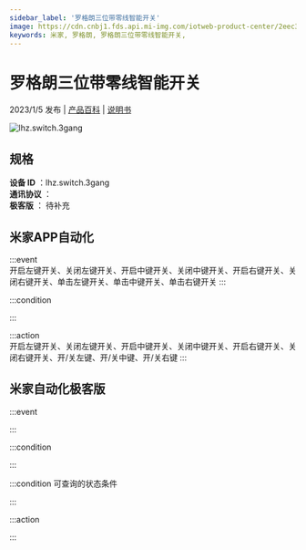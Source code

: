 ```yaml
---
sidebar_label: '罗格朗三位带零线智能开关'
image: https://cdn.cnbj1.fds.api.mi-img.com/iotweb-product-center/2eec320a841074f33792ce6b52d314ad_1662110376767.png?GalaxyAccessKeyId=AKVGLQWBOVIRQ3XLEW&Expires=9223372036854775807&Signature=KNrFuuX3eRRpPVbTBasdt+q+uI0=
keywords: 米家, 罗格朗, 罗格朗三位带零线智能开关, 
---
```

# 罗格朗三位带零线智能开关

2023/1/5 发布 | [产品百科](https://home.mi.com/webapp/content/baike/product/index.html?model=lhz.switch.3gang/) | [说明书](https://home.mi.com/views/introduction.html?model=lhz.switch.3gang&region=cn)

![lhz.switch.3gang](https://cdn.cnbj1.fds.api.mi-img.com/iotweb-product-center/2eec320a841074f33792ce6b52d314ad_1662110376767.png?GalaxyAccessKeyId=AKVGLQWBOVIRQ3XLEW&Expires=9223372036854775807&Signature=KNrFuuX3eRRpPVbTBasdt+q+uI0=)

## 规格  
> 
**设备 ID** ：lhz.switch.3gang  
**通讯协议** ：  
**极客版**  ： 待补充 


## 米家APP自动化  

:::event  
开启左键开关、关闭左键开关、开启中键开关、关闭中键开关、开启右键开关、关闭右键开关、单击左键开关、单击中键开关、单击右键开关
:::

:::condition  

:::

:::action   
开启左键开关、关闭左键开关、开启中键开关、关闭中键开关、开启右键开关、关闭右键开关、开/关左键、开/关中键、开/关右键
:::

## 米家自动化极客版  

:::event  

:::

:::condition  

:::

:::condition 可查询的状态条件  

:::

:::action  

:::

        
